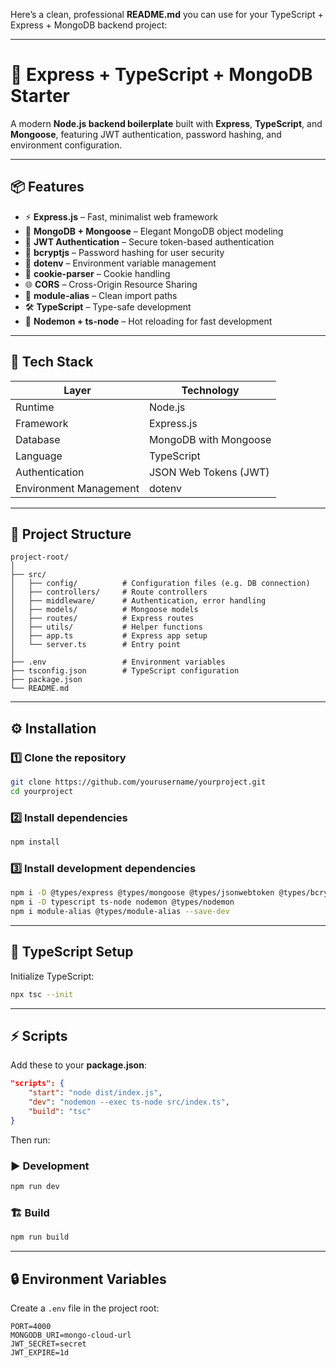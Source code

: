 Here’s a clean, professional **README.md** you can use for your TypeScript + Express + MongoDB backend project:

---

# 🚀 Express + TypeScript + MongoDB Starter

A modern **Node.js backend boilerplate** built with **Express**, **TypeScript**, and **Mongoose**, featuring JWT authentication, password hashing, and environment configuration.

---

## 📦 Features

* ⚡ **Express.js** – Fast, minimalist web framework
* 💾 **MongoDB + Mongoose** – Elegant MongoDB object modeling
* 🔐 **JWT Authentication** – Secure token-based authentication
* 🔑 **bcryptjs** – Password hashing for user security
* 🧠 **dotenv** – Environment variable management
* 🍪 **cookie-parser** – Cookie handling
* 🌐 **CORS** – Cross-Origin Resource Sharing
* 🧩 **module-alias** – Clean import paths
* 🛠️ **TypeScript** – Type-safe development
* 🔁 **Nodemon + ts-node** – Hot reloading for fast development

---

## 🧰 Tech Stack

| Layer                  | Technology            |
| ---------------------- | --------------------- |
| Runtime                | Node.js               |
| Framework              | Express.js            |
| Database               | MongoDB with Mongoose |
| Language               | TypeScript            |
| Authentication         | JSON Web Tokens (JWT) |
| Environment Management | dotenv                |

---

## 📂 Project Structure

```
project-root/
│
├── src/
│   ├── config/          # Configuration files (e.g. DB connection)
│   ├── controllers/     # Route controllers
│   ├── middleware/      # Authentication, error handling
│   ├── models/          # Mongoose models
│   ├── routes/          # Express routes
│   ├── utils/           # Helper functions
│   ├── app.ts           # Express app setup
│   └── server.ts        # Entry point
│
├── .env                 # Environment variables
├── tsconfig.json        # TypeScript configuration
├── package.json
└── README.md
```

---

## ⚙️ Installation

### 1️⃣ Clone the repository

```bash
git clone https://github.com/yourusername/yourproject.git
cd yourproject
```

### 2️⃣ Install dependencies

```bash
npm install
```

### 3️⃣ Install development dependencies

```bash
npm i -D @types/express @types/mongoose @types/jsonwebtoken @types/bcryptjs @types/cookie-parser @types/cors @types/node
npm i -D typescript ts-node nodemon @types/nodemon
npm i module-alias @types/module-alias --save-dev
```

---

## 🧩 TypeScript Setup

Initialize TypeScript:

```bash
npx tsc --init
```

---

## ⚡ Scripts

Add these to your **package.json**:

```json
"scripts": {
    "start": "node dist/index.js",
    "dev": "nodemon --exec ts-node src/index.ts",
    "build": "tsc"
}
```

Then run:

### ▶️ Development

```bash
npm run dev
```

### 🏗️ Build

```bash
npm run build
```

---

## 🔒 Environment Variables

Create a `.env` file in the project root:

```
PORT=4000
MONGODB_URI=mongo-cloud-url
JWT_SECRET=secret
JWT_EXPIRE=1d
```
